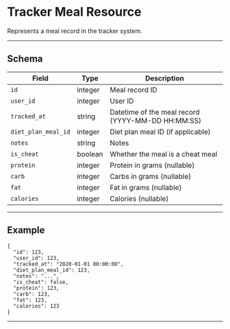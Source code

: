 # Tracker Meal Resource

Represents a meal record in the tracker system.


---

## Schema
| Field              | Type    | Description                                 |
|--------------------|---------|---------------------------------------------|
| `id`               | integer | Meal record ID                              |
| `user_id`          | integer | User ID                                     |
| `tracked_at`       | string  | Datetime of the meal record (YYYY-MM-DD HH:MM:SS) |
| `diet_plan_meal_id`| integer | Diet plan meal ID (if applicable)           |
| `notes`            | string  | Notes                                       |
| `is_cheat`         | boolean | Whether the meal is a cheat meal            |
| `protein`          | integer | Protein in grams (nullable)                 |
| `carb`             | integer | Carbs in grams (nullable)                   |
| `fat`              | integer | Fat in grams (nullable)                     |
| `calories`         | integer | Calories (nullable)                         |

---

## Example
```
{
  "id": 123,
  "user_id": 123,
  "tracked_at": "2020-01-01 00:00:00",
  "diet_plan_meal_id": 123,
  "notes": "...",
  "is_cheat": false,
  "protein": 123,
  "carb": 123,
  "fat": 123,
  "calories": 123
}
```

---
